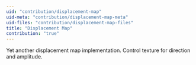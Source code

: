 ```yaml
---
uid: "contribution/displacement-map"
uid-meta: "contribution/displacement-map-meta"
uid-files: "contribution/displacement-map-files"
title: "Displacement Map"
contribution: "true"
---
```


Yet another displacement map implementation. Control texture for direction and amplitude.